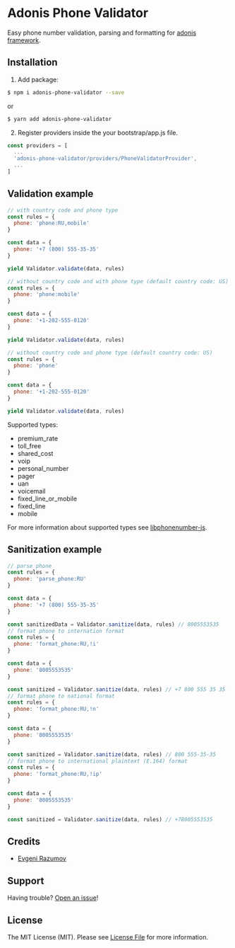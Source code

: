 # Adonis Phone Validator

Easy phone number validation, parsing and formatting for [adonis framework](http://adonisjs.com).

## Installation

1. Add package:

```bash
$ npm i adonis-phone-validator --save
```
or

```bash
$ yarn add adonis-phone-validator
```

2. Register providers inside the your bootstrap/app.js file.

```js
const providers = [
  ...
  'adonis-phone-validator/providers/PhoneValidatorProvider',
  ...
]
```
## Validation example

```js
// with country code and phone type
const rules = {
  phone: 'phone:RU,mobile'
}

const data = {
  phone: '+7 (800) 555-35-35'
}

yield Validator.validate(data, rules)

// without country code and with phone type (default country code: US)
const rules = {
  phone: 'phone:mobile'
}

const data = {
  phone: '+1-202-555-0120'
}

yield Validator.validate(data, rules)

// without country code and phone type (default country code: US)
const rules = {
  phone: 'phone'
}

const data = {
  phone: '+1-202-555-0120'
}

yield Validator.validate(data, rules)
```

Supported types:
 - premium_rate
 - toll_free
 - shared_cost
 - voip
 - personal_number
 - pager
 - uan
 - voicemail
 - fixed_line_or_mobile
 - fixed_line
 - mobile

For more information about supported types see [libphonenumber-js](https://github.com/halt-hammerzeit/libphonenumber-js).

## Sanitization example

```js
// parse phone
const rules = {
  phone: 'parse_phone:RU'
}

const data = {
  phone: '+7 (800) 555-35-35'
}

const sanitizedData = Validator.sanitize(data, rules) // 8005553535
// format phone to internation format
const rules = {
  phone: 'format_phone:RU,!i'
}

const data = {
  phone: '8005553535'
}

const sanitized = Validator.sanitize(data, rules) // +7 800 555 35 35
// format phone to national format
const rules = {
  phone: 'format_phone:RU,!n'
}

const data = {
  phone: '8005553535'
}

const sanitized = Validator.sanitize(data, rules) // 800 555-35-35
// format phone to international plaintext (E.164) format
const rules = {
  phone: 'format_phone:RU,!ip'
}

const data = {
  phone: '8005553535'
}

const sanitized = Validator.sanitize(data, rules) // +78005553535
```


## Credits

- [Evgeni Razumov](https://github.com/enniel)

## Support

Having trouble? [Open an issue](https://github.com/enniel/adonis-phone-validator/issues/new)!

## License

The MIT License (MIT). Please see [License File](LICENSE.md) for more information.
